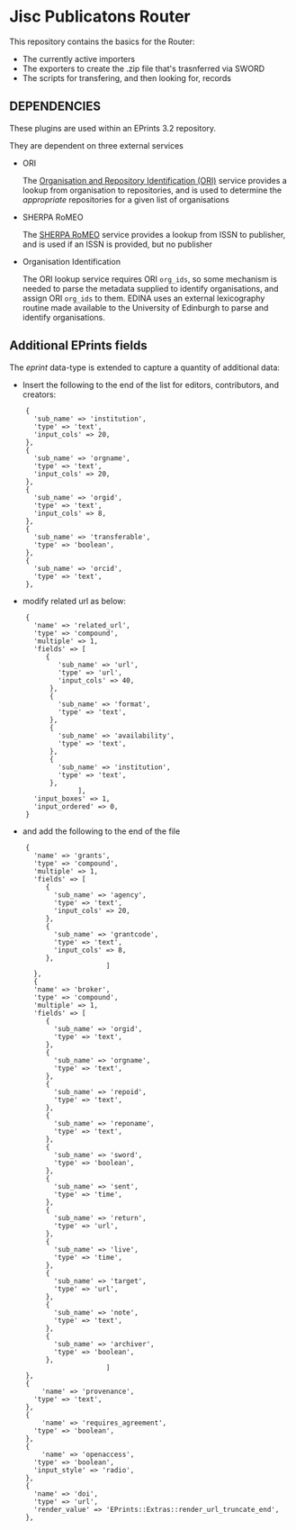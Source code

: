 # Jisc Publicatons Router

This repository contains the basics for the Router:

* The currently active importers
* The exporters to create the .zip file that's trasnferred via SWORD
* The scripts for transfering, and then looking for, records

## DEPENDENCIES

These plugins are used within an EPrints 3.2 repository.

They are dependent on three external services

* ORI

  The [Organisation and Repository Identification (ORI)](http://ori.edina.ac.uk) service provides a lookup from organisation to repositories, and is used to determine the *appropriate* repositories for a given list of organisations

* SHERPA RoMEO

  The [SHERPA RoMEO](http://www.sherpa.ac.uk/romeo/) service provides a lookup from ISSN to publisher, and is used if an ISSN is provided, but no publisher

* Organisation Identification

  The ORI lookup service requires ORI `org_ids`, so some mechanism is needed to parse the metadata supplied to identify organisations, and assign ORI `org_ids` to them.
  EDINA uses an external lexicography routine made available to the University of Edinburgh to parse and identify organisations.

## Additional EPrints fields

The *eprint* data-type is extended to capture a quantity of additional data:

* Insert the following to the end of the list for editors, contributors, and creators:
```
    {
      'sub_name' => 'institution',
      'type' => 'text',
      'input_cols' => 20,
    },
    {
      'sub_name' => 'orgname',
      'type' => 'text',
      'input_cols' => 20,
    },
    {
      'sub_name' => 'orgid',
      'type' => 'text',
      'input_cols' => 8,
    },
    {
      'sub_name' => 'transferable',
      'type' => 'boolean',
    },
    {
      'sub_name' => 'orcid',
      'type' => 'text',
    },
```

* modify related url as below:
```
    {
      'name' => 'related_url',
      'type' => 'compound',
      'multiple' => 1,
      'fields' => [
         {
            'sub_name' => 'url',
            'type' => 'url',
            'input_cols' => 40,
          },
          {
            'sub_name' => 'format',
            'type' => 'text',
          },
          {
            'sub_name' => 'availability',
            'type' => 'text',
          },
          {
            'sub_name' => 'institution',
            'type' => 'text',
          },
                 ],
      'input_boxes' => 1,
      'input_ordered' => 0,
    }
```

* and add the following to the end of the file
```
    {
      'name' => 'grants',
      'type' => 'compound',
      'multiple' => 1,
      'fields' => [
         {
           'sub_name' => 'agency',
           'type' => 'text',
           'input_cols' => 20,
         },
         {
           'sub_name' => 'grantcode',
           'type' => 'text',
           'input_cols' => 8,
         },
             			]
	  },
	  {
      'name' => 'broker',
      'type' => 'compound',
      'multiple' => 1,
      'fields' => [
         {
           'sub_name' => 'orgid',
           'type' => 'text',
         },
         {
           'sub_name' => 'orgname',
           'type' => 'text',
         },
         {
           'sub_name' => 'repoid',
           'type' => 'text',
         },
         {
           'sub_name' => 'reponame',
           'type' => 'text',
         },
         {
           'sub_name' => 'sword',
           'type' => 'boolean',
         },
         {
           'sub_name' => 'sent',
           'type' => 'time',
         },
         {
           'sub_name' => 'return',
           'type' => 'url',
         },
         {
           'sub_name' => 'live',
           'type' => 'time',
         },
         {
           'sub_name' => 'target',
           'type' => 'url',
         },
         {
           'sub_name' => 'note',
           'type' => 'text',
         },
         {
           'sub_name' => 'archiver',
           'type' => 'boolean',
         },
             			]
    },
    {
    	'name' => 'provenance',
      'type' => 'text',
    },
    {
    	'name' => 'requires_agreement',
      'type' => 'boolean',
    },
    {
    	'name' => 'openaccess',
      'type' => 'boolean',
      'input_style' => 'radio',
    },
    {
      'name' => 'doi',
      'type' => 'url',
      'render_value' => 'EPrints::Extras::render_url_truncate_end',
    },
```
